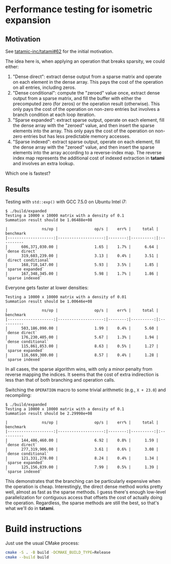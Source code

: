 # Performance testing for isometric expansion

## Motivation

See [tatamic-inc/tatami#62](https://github.com/tatami-inc/tatami/pull/62) for the initial motivation.

The idea here is, when applying an operation that breaks sparsity, we could either:

1. "Dense direct": extract dense output from a sparse matrix and operate on each element in the dense array.
   This pays the cost of the operation on all entries, including zeros.
2. "Dense conditional": compute the "zeroed" value once, extract dense output from a sparse matrix, and fill the buffer with either the precomputed zero (for zeros) or the operation result (otherwise).
   This only pays the cost of the operation on non-zero entries but involves a branch condition at each loop iteration.
3. "Sparse expanded": extract sparse output, operate on each element, fill the dense array with the "zeroed" value, and then insert the sparse elements into the array.
   This only pays the cost of the operation on non-zero entries but has less predictable memory accesses.
4. "Sparse indexed": extract sparse output, operate on each element, fill the dense array with the "zeroed" value, and then insert the sparse elements into the array according to a reverse-index map.
   The reverse index map represents the additional cost of indexed extraction in **tatami** and involves an extra lookup.

Which one is fastest?

## Results

Testing with `std::exp()` with GCC 7.5.0 on Ubuntu Intel i7:

```console
$ ./build/expanded
Testing a 10000 x 10000 matrix with a density of 0.1
Summation result should be 1.06488e+08

|               ns/op |                op/s |    err% |     total | benchmark
|--------------------:|--------------------:|--------:|----------:|:----------
|      606,371,030.00 |                1.65 |    1.7% |      6.64 | `dense direct`
|      319,603,239.00 |                3.13 |    0.4% |      3.51 | `direct conditional`
|      168,718,147.00 |                5.93 |    3.5% |      1.85 | `sparse expanded`
|      167,348,345.00 |                5.98 |    1.7% |      1.86 | `sparse indexed`
```

Everyone gets faster at lower densities:

```console
Testing a 10000 x 10000 matrix with a density of 0.01
Summation result should be 1.00646e+08

|               ns/op |                op/s |    err% |     total | benchmark
|--------------------:|--------------------:|--------:|----------:|:----------
|      503,186,090.00 |                1.99 |    0.4% |      5.60 | `dense direct`
|      176,230,405.00 |                5.67 |    1.3% |      1.94 | `dense conditional`
|      115,861,853.00 |                8.63 |    0.5% |      1.27 | `sparse expanded`
|      116,669,300.00 |                8.57 |    0.4% |      1.28 | `sparse indexed`
```

In all cases, the sparse algorithm wins, with only a minor penalty from reverse mapping the indices.
It seems that the cost of extra indirection is less than that of both branching and operation calls.

Switching the `OPERATION` macro to some trivial arithmetic (e.g., `X + 23.0`) and recompiling:

```console
$ ./build/expanded 
Testing a 10000 x 10000 matrix with a density of 0.1
Summation result should be 2.29998e+08

|               ns/op |                op/s |    err% |     total | benchmark
|--------------------:|--------------------:|--------:|----------:|:----------
|      144,486,460.00 |                6.92 |    0.8% |      1.59 | `dense direct`
|      277,319,906.00 |                3.61 |    0.6% |      3.08 | `dense conditional`
|      121,331,278.00 |                8.24 |    0.4% |      1.34 | `sparse expanded`
|      125,156,839.00 |                7.99 |    0.5% |      1.39 | `sparse indexed`
```

This demonstrates that the branching can be particularly expensive when the operation is cheap.
Interestingly, the direct dense method works pretty well, almost as fast as the sparse methods.
I guess there's enough low-level parallelization for contiguous access that offsets the cost of actually doing the operation.
Regardless, the sparse methods are still the best, so that's what we'll do in **tatami**.

# Build instructions

Just use the usual CMake process:

```sh
cmake -S . -B build -DCMAKE_BUILD_TYPE=Release
cmake --build build
```
